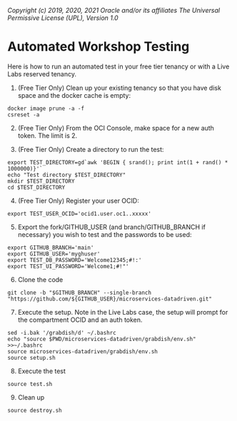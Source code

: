 _Copyright (c) 2019, 2020, 2021 Oracle and/or its affiliates The Universal Permissive License (UPL), Version 1.0_  

# Automated Workshop Testing

Here is how to run an automated test in your free tier tenancy or with a Live Labs reserved tenancy.

1. (Free Tier Only) Clean up your existing tenancy so that you have disk space and the docker cache is empty:
```
docker image prune -a -f
csreset -a
```

2. (Free Tier Only) From the OCI Console, make space for a new auth token.  The limit is 2.

3. (Free Tier Only) Create a directory to run the test:
```
export TEST_DIRECTORY=gd`awk 'BEGIN { srand(); print int(1 + rand() * 1000000)}'`
echo "Test directory $TEST_DIRECTORY"
mkdir $TEST_DIRECTORY
cd $TEST_DIRECTORY
```

4. (Free Tier Only) Register your user OCID:
```
export TEST_USER_OCID='ocid1.user.oc1..xxxxx'
```

5. Export the fork/GITHUB_USER (and branch/GITHUB_BRANCH if necessary) you wish to test and the passwords to be used:
```
export GITHUB_BRANCH='main'
export GITHUB_USER='myghuser'
export TEST_DB_PASSWORD='Welcome12345;#!:'
export TEST_UI_PASSWORD='Welcome1;#!"'
```

6. Clone the code
```
git clone -b "$GITHUB_BRANCH" --single-branch "https://github.com/${GITHUB_USER}/microservices-datadriven.git"
```

7. Execute the setup.  Note in the Live Labs case, the setup will prompt for the compartment OCID and an auth token.
```
sed -i.bak '/grabdish/d' ~/.bashrc
echo "source $PWD/microservices-datadriven/grabdish/env.sh" >>~/.bashrc
source microservices-datadriven/grabdish/env.sh
source setup.sh

```

8. Execute the test
```
source test.sh

```

9. Clean up
```
source destroy.sh

```
